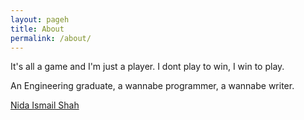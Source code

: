 ```yaml
---
layout: pageh
title: About
permalink: /about/
---
```

<div class="about">

<p>It's all a game and I'm just a player. I dont play to win, I win to play.</p>
<p>An Engineering graduate, a wannabe programmer, a wannabe writer.</p>

</div>


<p class="medium">
    <script async src="https://static.medium.com/embed.js"></script>
    <a class="m-profile" href="https://medium.com/@nidaismailshah">Nida Ismail Shah</a>
</p>